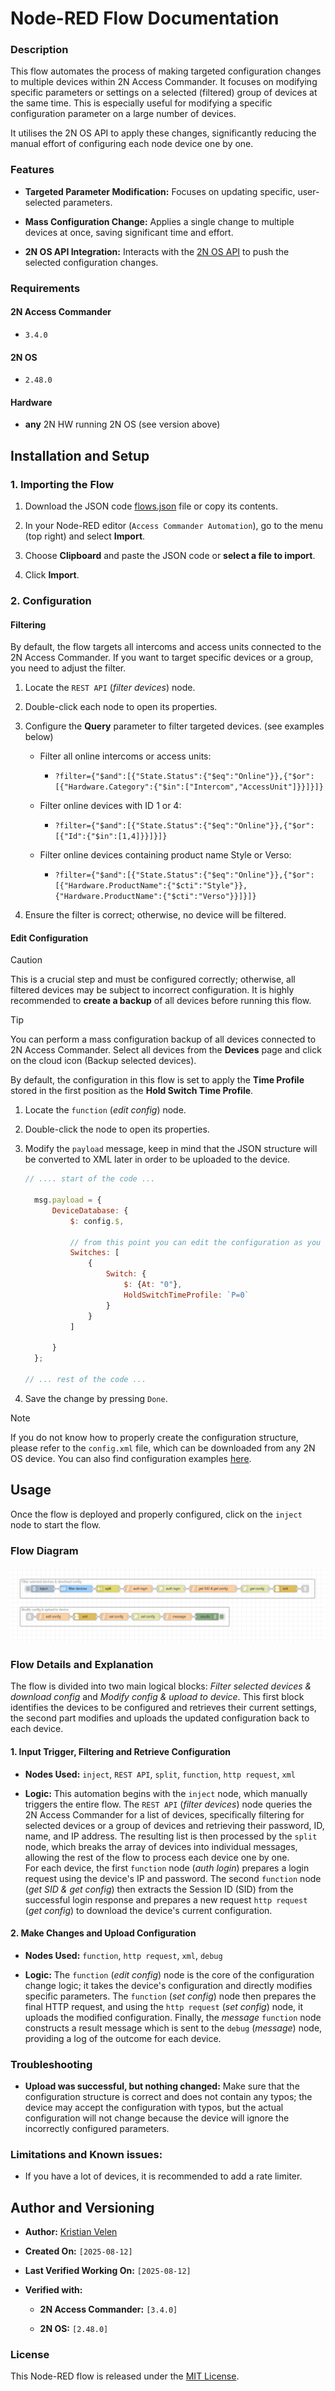 # Node-RED Flow Documentation

### Description

This flow automates the process of making targeted configuration changes to multiple devices within 2N Access Commander. It focuses on modifying specific parameters or settings on a selected (filtered) group of devices at the same time. This is especially useful for modifying a specific configuration parameter on a large number of devices.

It utilises the 2N OS API to apply these changes, significantly reducing the manual effort of configuring each node device one by one.

### Features

* **Targeted Parameter Modification:** Focuses on updating specific, user-selected parameters.

* **Mass Configuration Change:** Applies a single change to multiple devices at once, saving significant time and effort.

* **2N OS API Integration:** Interacts with the [2N OS API](https://wiki.2n.com/hip/hapi/latest/en/5-prehled-funkci-http-api/5-3-api-config/5-3-1-api-config) to push the selected configuration changes.

### Requirements

#### 2N Access Commander

* `3.4.0`

#### 2N OS

* `2.48.0`

#### Hardware

* **any** 2N HW running 2N OS (see version above)

## Installation and Setup

### 1. Importing the Flow

1. Download the JSON code [flows.json](flows.json) file or copy its contents.

2. In your Node-RED editor (`Access Commander Automation`), go to the menu (top right) and select **Import**.

3. Choose **Clipboard** and paste the JSON code or **select a file to import**.

4. Click **Import**.

### 2. Configuration

#### Filtering

By default, the flow targets all intercoms and access units connected to the 2N Access Commander. If you want to target specific devices or a group, you need to adjust the filter.

1. Locate the `REST API` (*filter devices*) node.

2. Double-click each node to open its properties.

3. Configure the **Query** parameter to filter targeted devices. (see examples below)

    * Filter all online intercoms or access units:
      
      * `?filter={"$and":[{"State.Status":{"$eq":"Online"}},{"$or":[{"Hardware.Category":{"$in":["Intercom","AccessUnit"]}}]}]}`

    * Filter online devices with ID 1 or 4:
      
      * `?filter={"$and":[{"State.Status":{"$eq":"Online"}},{"$or":[{"Id":{"$in":[1,4]}}]}]}`

    * Filter online devices containing product name Style or Verso:
      
      * `?filter={"$and":[{"State.Status":{"$eq":"Online"}},{"$or":[{"Hardware.ProductName":{"$cti":"Style"}},{"Hardware.ProductName":{"$cti":"Verso"}}]}]}`

4. Ensure the filter is correct; otherwise, no device will be filtered.

#### Edit Configuration

> [!CAUTION]
> This is a crucial step and must be configured correctly; otherwise, all filtered devices may be subject to incorrect configuration. It is highly recommended to **create a backup** of all devices before running this flow.

> [!TIP]
> You can perform a mass configuration backup of all devices connected to 2N Access Commander. Select all devices from the **Devices** page and click on the cloud icon (Backup selected devices).

By default, the configuration in this flow is set to apply the **Time Profile** stored in the first position as the **Hold Switch Time Profile**.

1. Locate the `function` (*edit config*) node.

2. Double-click the node to open its properties.

3. Modify the `payload` message, keep in mind that the JSON structure will be converted to XML later in order to be uploaded to the device.

    ```javascript
    // .... start of the code ... 

      msg.payload = {
          DeviceDatabase: {
              $: config.$,

              // from this point you can edit the configuration as you like
              Switches: [
                  {
                      Switch: {
                          $: {At: "0"},
                          HoldSwitchTimeProfile: `P=0`
                      } 
                  }
              ]
                              
          }
      };

    // ... rest of the code ...
    ```

4. Save the change by pressing `Done`.

> [!NOTE]
> If you do not know how to properly create the configuration structure, please refer to the `config.xml` file, which can be downloaded from any 2N OS device. You can also find configuration examples [here](examples/).

## Usage

Once the flow is deployed and properly configured, click on the `inject` node to start the flow.

### Flow Diagram

![Flow Diagram](diagram.png "Flow Diagram")

### Flow Details and Explanation

The flow is divided into two main logical blocks: *Filter selected devices & download config* and *Modify config & upload to device*. This first block identifies the devices to be configured and retrieves their current settings, the second part modifies and uploads the updated configuration back to each device.

#### 1. Input Trigger, Filtering and Retrieve Configuration

* **Nodes Used:** `inject`, `REST API`, `split`, `function`, `http request`, `xml`

* **Logic:** This automation begins with the `inject` node, which manually triggers the entire flow. The `REST API` (*filter devices*) node queries the 2N Access Commander for a list of devices, specifically filtering for selected devices or a group of devices and retrieving their password, ID, name, and IP address. The resulting list is then processed by the `split` node, which breaks the array of devices into individual messages, allowing the rest of the flow to process each device one by one.  
For each device, the first `function` node (*auth login*) prepares a login request using the device's IP and password. The second `function` node (*get SID & get config*) then extracts the Session ID (SID) from the successful login response and prepares a new request `http request` (*get config*) to download the device's current configuration.

#### 2. Make Changes and Upload Configuration

* **Nodes Used:** `function`, `http request`, `xml`, `debug`

* **Logic:** The `function` (*edit config*) node is the core of the configuration change logic; it takes the device's configuration and directly modifies specific parameters. The `function` (*set config*) node then prepares the final HTTP request, and using the `http request` (*set config*) node, it uploads the modified configuration. Finally, the *message* `function` node constructs a result message which is sent to the `debug` (*message*) node, providing a log of the outcome for each device.

### Troubleshooting

* **Upload was successful, but nothing changed:** Make sure that the configuration structure is correct and does not contain any typos; the device may accept the configuration with typos, but the actual configuration will not change because the device will ignore the incorrectly configured parameters.

### Limitations and Known issues:

  * If you have a lot of devices, it is recommended to add a rate limiter.

## Author and Versioning

* **Author:** [Kristian Velen](https://github.com/kv-0000)

* **Created On:** `[2025-08-12]`

* **Last Verified Working On:** `[2025-08-12]`

* **Verified with:**

  * **2N Access Commander:** `[3.4.0]`

  * **2N OS:** `[2.48.0]`

### License

This Node-RED flow is released under the [MIT License](https://opensource.org/licenses/MIT).